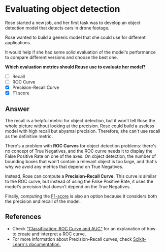 # Evaluating object detection

Rose started a new job, and her first task was to develop an object detection model that detects cars in drone footage.

Rose wanted to build a generic model that she could use for different applications.

It would help if she had some solid evaluation of the model's performance to compare different versions and choose the best one.

**Which evaluation metrics should Rouse use to evaluate her model?**

- [ ] Recall
- [ ] ROC Curve
- [x] Precision-Recall Curve
- [x] F1 score

## Answer

The recall is a helpful metric for object detection, but it won't tell Rose the whole picture without looking at the precision. Rose could build a useless model with high recall but abysmal precision. Therefore, she can't use recall as the definitive metric.

There's a problem with **ROC Curves** for object detection problems: there's no concept of True Negatives, and the ROC curve needs it to display the False Positive Rate on one of the axes. On object detection, the number of bounding boxes that won't contain a relevant object is too large, and that's why we avoid any metrics that depend on True Negatives.

Instead, Rose can compute a **Precision-Recall Curve**. This curve is similar to the ROC curve, but instead of using the False Positive Rate, it uses the model's precision that doesn't depend on the True Negatives.

Finally, computing the [F1-score](https://en.wikipedia.org/wiki/F-score) is also an option because it considers both the precision and recall of the model.

## References

- Check ["Classification: ROC Curve and AUC"](https://developers.google.com/machine-learning/crash-course/classification/roc-and-auc) for an explanation of how to create and interpret a ROC curve.
- For more information about Precision-Recall curves, check [Scikit-Learn's documentation.](https://scikit-learn.org/stable/modules/generated/sklearn.metrics.precision_recall_curve.html)
